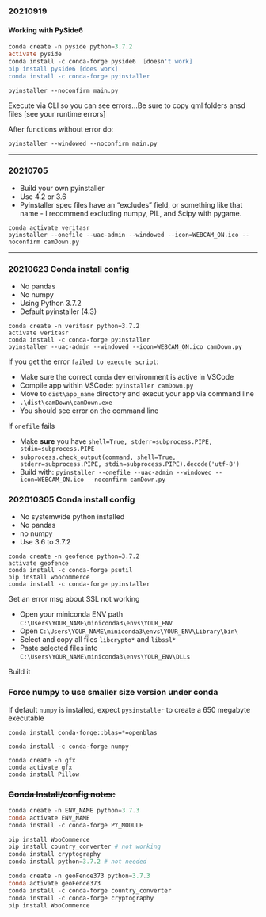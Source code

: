 ### 20210919
#### Working with PySide6
```powershell
conda create -n pyside python=3.7.2
activate pyside
conda install -c conda-forge pyside6  [doesn't work]
pip install pyside6 [does work]
conda install -c conda-forge pyinstaller
```
```pyinstaller --noconfirm main.py```

Execute via CLI so you can see errors...Be sure to copy qml folders ansd files [see your runtime errors]

After functions without error do:

```pyinstaller --windowed --noconfirm main.py```


***

### 20210705
- Build your own pyinstaller
- Use 4.2 or 3.6
- Pyinstaller spec files have an “excludes” field, or something like that name - I recommend excluding numpy, PIL, and Scipy with pygame.

```
conda activate veritasr
pyinstaller --onefile --uac-admin --windowed --icon=WEBCAM_ON.ico --noconfirm camDown.py
```

***
### 20210623 Conda install config


- No pandas 
- No numpy
- Using Python 3.7.2
- Default pyinstaller (4.3)
```
conda create -n veritasr python=3.7.2
activate veritasr
conda install -c conda-forge pyinstaller
pyinstaller --uac-admin --windowed --icon=WEBCAM_ON.ico camDown.py
```

If you get the error ```failed to execute script```:
- Make sure the correct ```conda``` dev environment is active in VSCode
- Compile app within VSCode: ```pyinstaller camDown.py```
- Move to ```dist\app_name``` directory and execut your app via command line 
- ```.\dist\camDown\camDown.exe```
- You should see error on the command line

If ```onefile``` fails
- Make **sure** you have ```shell=True, stderr=subprocess.PIPE, stdin=subprocess.PIPE```
- ```subprocess.check_output(command, shell=True, stderr=subprocess.PIPE, stdin=subprocess.PIPE).decode('utf-8')```
- Build with: ```pyinstaller --onefile --uac-admin --windowed --icon=WEBCAM_ON.ico --noconfirm camDown.py```

### 202010305 Conda install config


- No systemwide python installed
- No pandas 
- no numpy
- Use 3.6 to 3.7.2
```
conda create -n geofence python=3.7.2
activate geofence
conda install -c conda-forge psutil
pip install woocommerce
conda install -c conda-forge pyinstaller
```
Get an error msg about SSL not working

- Open your miniconda ENV path ```C:\Users\YOUR_NAME\miniconda3\envs\YOUR_ENV``` 
- Open ```C:\Users\YOUR_NAME\miniconda3\envs\YOUR_ENV\Library\bin\```
- Select and copy all files ```libcrypto*``` and ```libssl*```
- Paste selected files into  ```C:\Users\YOUR_NAME\miniconda3\envs\YOUR_ENV\DLLs```


Build it


### Force numpy to use smaller size version under conda

If default ```numpy``` is installed, expect ```pysinstaller``` to create a 650 megabyte executable
```
conda install conda-forge::blas=*=openblas

conda install -c conda-forge numpy
```

```
conda create -n gfx
conda activate gfx
conda install Pillow
```

### ~~Conda Install/config notes:~~

```powershell
conda create -n ENV_NAME python=3.7.3
conda activate ENV_NAME
conda install -c conda-forge PY_MODULE
```

```powershell    
pip install WooCommerce
pip install country_converter # not working
conda install cryptography
conda install python=3.7.2 # not needed
```
    
```powershell
conda create -n geoFence373 python=3.7.3
conda activate geoFence373
conda install -c conda-forge country_converter
conda install -c conda-forge cryptography
pip install WooCommerce
```

